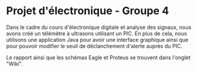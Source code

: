 # Projet d'électronique - Groupe 4

Dans le cadre du cours d'électronique digitale et analyse des signaux, nous avons créé un télémètre à ultrasons utilisant un PIC.
En plus de cela, nous utilisons une application Java pour avoir une interface graphique ainsi que pour pouvoir modifier le seuil de déclanchement d'alerte auprès du PIC.

Le rapport ainsi que les schémas Eagle et Proteus se trouvent dans l'onglet "Wiki".
